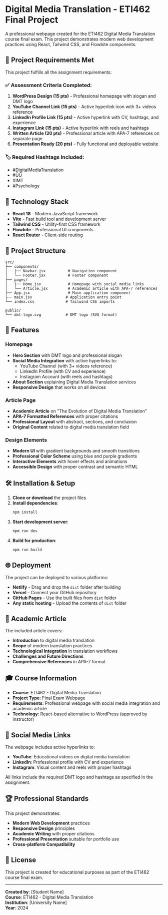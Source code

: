 # Digital Media Translation - ETI462 Final Project

A professional webpage created for the ETI462 Digital Media Translation course final exam. This project demonstrates modern web development practices using React, Tailwind CSS, and Flowbite components.

## 🎯 Project Requirements Met

This project fulfills all the assignment requirements:

### ✅ Assessment Criteria Completed:

1. **WordPress Design (15 pts)** - Professional homepage with slogan and DMT logo
2. **YouTube Channel Link (15 pts)** - Active hyperlink icon with 3+ videos reference
3. **LinkedIn Profile Link (15 pts)** - Active hyperlink with CV, hashtags, and experience
4. **Instagram Link (15 pts)** - Active hyperlink with reels and hashtags
5. **Written Article (20 pts)** - Professional article with APA-7 references on separate page
6. **Presentation Ready (20 pts)** - Fully functional and deployable website

### 🏷️ Required Hashtags Included:
- #DigitalMediaTranslation
- #ÜÜ
- #IMT
- #Psychology

## 🚀 Technology Stack

- **React 18** - Modern JavaScript framework
- **Vite** - Fast build tool and development server
- **Tailwind CSS** - Utility-first CSS framework
- **Flowbite** - Professional UI components
- **React Router** - Client-side routing

## 📁 Project Structure

```
src/
├── components/
│   ├── Navbar.jsx          # Navigation component
│   └── Footer.jsx          # Footer component
├── pages/
│   ├── Home.jsx            # Homepage with social media links
│   └── Article.jsx         # Academic article with APA-7 references
├── App.jsx                 # Main application component
├── main.jsx               # Application entry point
└── index.css              # Tailwind CSS imports

public/
└── dmt-logo.svg           # DMT logo (SVG format)
```

## 🎨 Features

### Homepage
- **Hero Section** with DMT logo and professional slogan
- **Social Media Integration** with active hyperlinks to:
  - YouTube Channel (with 3+ videos reference)
  - LinkedIn Profile (with CV and experience)
  - Instagram Account (with reels and hashtags)
- **About Section** explaining Digital Media Translation services
- **Responsive Design** that works on all devices

### Article Page
- **Academic Article** on "The Evolution of Digital Media Translation"
- **APA-7 Formatted References** with proper citations
- **Professional Layout** with abstract, sections, and conclusion
- **Original Content** related to digital media translation field

### Design Elements
- **Modern UI** with gradient backgrounds and smooth transitions
- **Professional Color Scheme** using blue and purple gradients
- **Interactive Elements** with hover effects and animations
- **Accessible Design** with proper contrast and semantic HTML

## 🛠️ Installation & Setup

1. **Clone or download** the project files
2. **Install dependencies**:
   ```bash
   npm install
   ```
3. **Start development server**:
   ```bash
   npm run dev
   ```
4. **Build for production**:
   ```bash
   npm run build
   ```

## 🌐 Deployment

The project can be deployed to various platforms:

- **Netlify** - Drag and drop the `dist` folder after building
- **Vercel** - Connect your GitHub repository
- **GitHub Pages** - Use the built files from `dist` folder
- **Any static hosting** - Upload the contents of `dist` folder

## 📝 Academic Article

The included article covers:
- **Introduction** to digital media translation
- **Scope** of modern translation practices
- **Technological Integration** in translation workflows
- **Challenges and Future Directions**
- **Comprehensive References** in APA-7 format

## 🎓 Course Information

- **Course**: ETI462 - Digital Media Translation
- **Project Type**: Final Exam Webpage
- **Requirements**: Professional webpage with social media integration and academic article
- **Technology**: React-based alternative to WordPress (approved by instructor)

## 📱 Social Media Links

The webpage includes active hyperlinks to:
- **YouTube**: Educational videos on digital media translation
- **LinkedIn**: Professional profile with CV and experience
- **Instagram**: Visual content and reels with proper hashtags

All links include the required DMT logo and hashtags as specified in the assignment.

## 🏆 Professional Standards

This project demonstrates:
- **Modern Web Development** practices
- **Responsive Design** principles
- **Academic Writing** with proper citations
- **Professional Presentation** suitable for portfolio use
- **Cross-platform Compatibility**

## 📄 License

This project is created for educational purposes as part of the ETI462 course final exam.

---

**Created by**: [Student Name]  
**Course**: ETI462 - Digital Media Translation  
**Institution**: [University Name]  
**Year**: 2024
